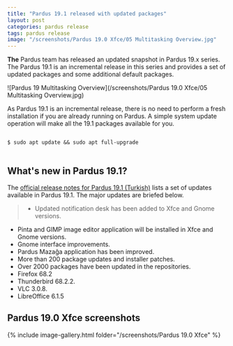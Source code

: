 ```yaml
---
title: "Pardus 19.1 released with updated packages"
layout: post
categories: pardus release
tags: pardus release
image: "/screenshots/Pardus 19.0 Xfce/05 Multitasking Overview.jpg"
---
```

**The** Pardus team has released an updated snapshot in Pardus 19.x series. The Pardus 19.1 is an incremental release in this series and provides a set of updated packages and some additional default packages.

![Pardus 19 Multitasking Overview](/screenshots/Pardus 19.0 Xfce/05 Multitasking Overview.jpg)

As Pardus 19.1 is an incremental release, there is no need to perform a fresh installation if you are already running on Pardus. A simple system update operation will make all the 19.1 packages available for you.

<pre>
<code>
$ sudo apt update && sudo apt full-upgrade
</code>
</pre>
## What's new in Pardus 19.1?
The [official release notes for Pardus 19.1 (Turkish)](https://www.pardus.org.tr/pardus-surum-notlari-19-1/) lists a set of updates available in Pardus 19.1. The major updates are briefed below.
> - Updated notification desk has been added to Xfce and Gnome versions.
- Pinta and GIMP image editor application will be installed in Xfce and Gnome versions.
- Gnome interface improvements.
- Pardus Mazağa application has been improved.
- More than 200 package updates and installer patches.
- Over 2000 packages have been updated in the repositories.
- Firefox 68.2
- Thunderbird 68.2.2.
- VLC 3.0.8.
- LibreOffice 6.1.5

## Pardus 19.0 Xfce screenshots
{% include image-gallery.html folder="/screenshots/Pardus 19.0 Xfce" %}